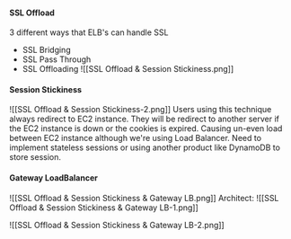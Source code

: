 #### SSL Offload
3 different ways that ELB's can handle SSL
- SSL Bridging
- SSL Pass Through
- SSL Offloading
![[SSL Offload & Session Stickiness.png]]
#### Session Stickiness
![[SSL Offload & Session Stickiness-2.png]]
Users using this technique always redirect to EC2 instance.
They will be redirect to another server if the EC2 instance is down or the cookies is expired.
Causing un-even load between EC2 instance although we're using Load Balancer.
Need to implement stateless sessions or using another product like DynamoDB to store session.
#### Gateway LoadBalancer
![[SSL Offload & Session Stickiness & Gateway LB.png]]
Architect:
![[SSL Offload & Session Stickiness & Gateway LB-1.png]]

![[SSL Offload & Session Stickiness & Gateway LB-2.png]]

